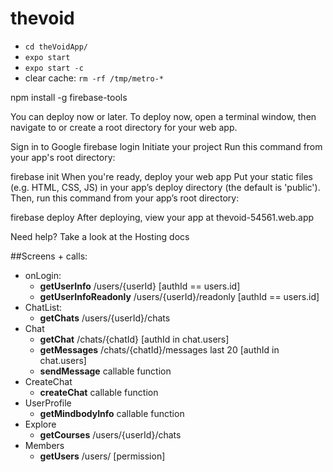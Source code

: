 # thevoid

* `cd theVoidApp/`
* `expo start`
* `expo start -c`
* clear cache: `rm -rf /tmp/metro-*`


<!-- The core Firebase JS SDK is always required and must be listed first -->
<script src="/__/firebase/8.10.0/firebase-app.js"></script>

<!-- TODO: Add SDKs for Firebase products that you want to use
     https://firebase.google.com/docs/web/setup#available-libraries -->
<script src="/__/firebase/8.10.0/firebase-analytics.js"></script>

<!-- Initialize Firebase -->
<script src="/__/firebase/init.js"></script>

npm install -g firebase-tools

You can deploy now or later. To deploy now, open a terminal window, then navigate to or create a root directory for your web app.

Sign in to Google
firebase login
Initiate your project
Run this command from your app's root directory:

firebase init
When you're ready, deploy your web app
Put your static files (e.g. HTML, CSS, JS) in your app’s deploy directory (the default is 'public'). Then, run this command from your app’s root directory:

firebase deploy
After deploying, view your app at thevoid-54561.web.app

Need help? Take a look at the Hosting docs

##Screens + calls:

* onLogin:
  - __getUserInfo__ /users/{userId}  [authId == users.id]  
  - __getUserInfoReadonly__ /users/{userId}/readonly [authId == users.id]  
* ChatList: 
  - __getChats__ /users/{userId}/chats
* Chat
  - __getChat__ /chats/{chatId} [authId in chat.users]
  - __getMessages__ /chats/{chatId}/messages last 20 [authId in chat.users]
  - __sendMessage__ callable function
* CreateChat
  - __createChat__ callable function
* UserProfile
  - __getMindbodyInfo__ callable function
* Explore
  - __getCourses__ /users/{userId}/chats
* Members
  - __getUsers__ /users/  [permission]
